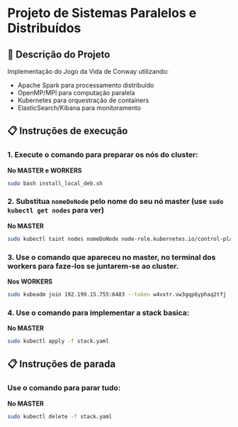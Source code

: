 # Projeto de Sistemas Paralelos e Distribuídos

## 📝 Descrição do Projeto
Implementação do Jogo da Vida de Conway utilizando:
- Apache Spark para processamento distribuído
- OpenMP/MPI para computação paralela
- Kubernetes para orquestração de containers
- ElasticSearch/Kibana para monitoramento

## 📋 Instruções de execução

### 1. Execute o comando para preparar os nós do cluster:
**No MASTER e WORKERS**
```bash
sudo bash install_local_deb.sh
```

### 2. Substitua `nomeDoNode` pelo nome do seu nó master (use `sudo kubectl get nodes` para ver)
**No MASTER**
```bash
sudo kubectl taint nodes nomeDoNode node-role.kubernetes.io/control-plane-
```

### 3. Use o comando que apareceu no master, no terminal dos workers para faze-los se juntarem-se ao cluster.
**Nos WORKERS**
```bash
sudo kubeadm join 192.199.15.755:6483 --token w4vxtr.vw3gqp6yphaq2tfj --discovery-token-ca-cert-hash sha256:f299f0497f401ea85acaca185b52d2df180fb
```

### 4. Use o comando para implementar a stack basica:
**No MASTER**
```bash
sudo kubectl apply -f stack.yaml
```

## 📋 Instruções de parada

### Use o comando para parar tudo:
**No MASTER**
```bash
sudo kubectl delete -f stack.yaml
```
